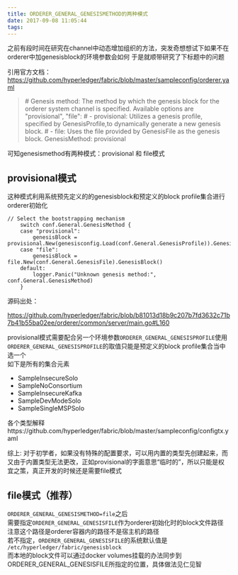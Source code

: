 ```yaml
---
title: ORDERER_GENERAL_GENESISMETHOD的两种模式
date: 2017-09-08 11:05:44
tags:
---
```


之前有段时间在研究在channel中动态增加组织的方法，突发奇想想试下如果不在orderer中加genesisblock的环境参数会如何
于是就顺带研究了下标题中的问题

引用官方文档：https://github.com/hyperledger/fabric/blob/master/sampleconfig/orderer.yaml
>\# Genesis method: The method by which the genesis block for the orderer system channel is specified. Available options are "provisional", "file":
>\#  - provisional: Utilizes a genesis profile, specified by GenesisProfile,to dynamically generate a new genesis block.
>\#  - file: Uses the file provided by GenesisFile as the genesis block.
>GenesisMethod: provisional

可知genesismethod有两种模式：provisional 和 file模式
## provisional模式
这种模式利用系统预先定义的的genesisblock和预定义的block profile集合进行orderer初始化
```
// Select the bootstrapping mechanism
	switch conf.General.GenesisMethod {
	case "provisional":
		genesisBlock = provisional.New(genesisconfig.Load(conf.General.GenesisProfile)).GenesisBlockForChannel(conf.General.SystemChannel)
	case "file":
		genesisBlock = file.New(conf.General.GenesisFile).GenesisBlock()
	default:
		logger.Panic("Unknown genesis method:", conf.General.GenesisMethod)
	}
```
源码出处：    

https://github.com/hyperledger/fabric/blob/b81013d18b9c207b7fd3632c71b7b41b55ba02ee/orderer/common/server/main.go#L160

provisional模式需要配合另一个环境参数`ORDERER_GENERAL_GENESISPROFILE`使用  
`ORDERER_GENERAL_GENESISPROFILE`的取值只能是预定义的block profile集合当中选一个  
如下是所有的集合元素
- SampleInsecureSolo
- SampleNoConsortium
- SampleInsecureKafka
- SampleDevModeSolo
- SampleSingleMSPSolo

各个类型解释https://github.com/hyperledger/fabric/blob/master/sampleconfig/configtx.yaml

综上: 对于初学者，如果没有特殊的配置要求，可以用内置的类型先创建起来，而又由于内置类型无法更改，正如provisional的字面意思“临时的”，所以只能是权宜之策，真正开发的时候还是需要file模式
## file模式（推荐）

`ORDERER_GENERAL_GENESISMETHOD=file`之后  
需要指定`ORDERER_GENERAL_GENESISFILE`作为orderer初始化时的block文件路径
注意这个路径是orderer容器内的路径不是宿主机的路径  
若不指定，`ORDERER_GENERAL_GENESISFILE`的系统默认值是
`/etc/hyperledger/fabric/genesisblock`  
而本地的block文件可以通过docker volumes挂载的办法同步到ORDERER_GENERAL_GENESISFILE所指定的位置，具体做法见仁见智






